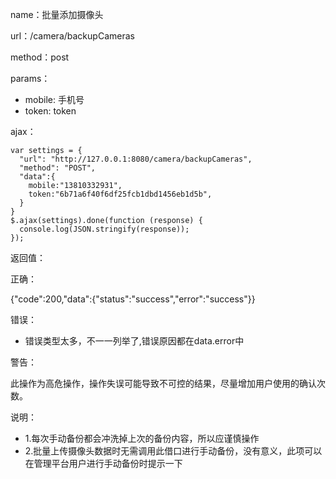 name：批量添加摄像头

url：/camera/backupCameras

method：post

params：

* mobile: 手机号
* token: token

ajax：

```
var settings = {
  "url": "http://127.0.0.1:8080/camera/backupCameras",
  "method": "POST",
  "data":{
    mobile:"13810332931",
    token:"6b71a6f40f6df25fcb1dbd1456eb1d5b",
  }
}
$.ajax(settings).done(function (response) {
  console.log(JSON.stringify(response));
});
```


返回值：

正确：

{"code":200,"data":{"status":"success","error":"success"}}

错误：

* 错误类型太多，不一一列举了,错误原因都在data.error中


警告：

此操作为高危操作，操作失误可能导致不可控的结果，尽量增加用户使用的确认次数。

说明：

* 1.每次手动备份都会冲洗掉上次的备份内容，所以应谨慎操作
* 2.批量上传摄像头数据时无需调用此借口进行手动备份，没有意义，此项可以在管理平台用户进行手动备份时提示一下


